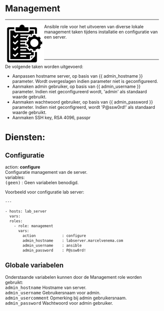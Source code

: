 # Management

***

<img src="media/icon_management.png" align="left" height="128" width="128" />
Ansible role voor het uitvoeren van diverse lokale management taken tijdens installatie en configuratie van een server.<br/>
<br/>
<br/>
<br/>

***

De volgende taken worden uitgevoerd:<br/>
- Aanpassen hostname server, op basis van {{ admin_hostname }} parameter. Wordt overgeslagen indien parameter niet is geconfigureerd.</br>
- Aanmaken admin gebruiker, op basis van {{ admin_username }} parameter. Indien niet geconfigureerd wordt, 'admin' als standaard waarde gebruikt.<br/>
- Aanmaken wachtwoord gebruiker, op basis van {{ admin_password }} parameter. Indien niet geconfigreerd, wordt 'P@ssw0rd!' als standaard waarde gebruikt.<br/>
- Aanmaken SSH key, RSA 4096, passpr

# Diensten:

## Configuratie

action: **configure**<br/>
Configuratie management van de server.<br/>
variables:<br/>
<kbd>(geen)</kbd> : Geen variabelen benodigd.<br/>



Voorbeeld voor configuratie lab server:

```
---

- hosts: lab_server
  vars:
  roles:
    - role: management
      vars:
        action            : configure
        admin_hostname    : labserver.marcelvenema.com
        admin_username    : ansible
        admin_password    : P@ssw0rd!

```



## Globale variabelen
Onderstaande variabelen kunnen door de Management role worden gebruikt:<br/>
<kbd>admin_hostname</kbd> Hostname van server.<br/>
<kbd>admin_username</kbd> Gebruikersnaam voor admin.<br/>
<kbd>admin_usercomment</kbd> Opmerking bij admin gebruikersnaam.<br/>
<kbd>admin_password</kbd> Wachtwoord voor admin gebruiker.<br/>
